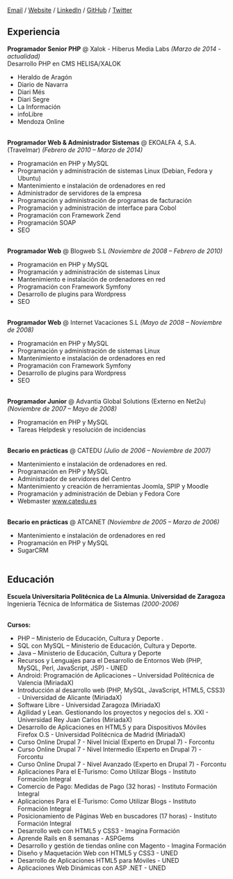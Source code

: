[Email](mailto:contacto@jorgebailo.es) / [Website](https://www.jorgebailo.es/) / [LinkedIn](http://es.linkedin.com/in/jorgebailo) / [GitHub](https://github.com/JorgeBailo/) / [Twitter](https://twitter.com/BailoJorge)

## Experiencia

**Programador Senior PHP** @ Xalok - Hiberus Media Labs _(Marzo de 2014 - actualidad)_ <br>
Desarrollo PHP en CMS HELISA/XALOK
  - Heraldo de Aragón
  - Diario de Navarra
  - Diari Més
  - Diari Segre
  - La Información
  - infoLibre
  - Mendoza Online
<br><br>

**Programador Web & Administrador Sistemas** @ EKOALFA 4, S.A. (Travelmar) _(Febrero de 2010 – Marzo de 2014)_ <br>
  - Programación en PHP y MySQL
  - Programación y administración de sistemas Linux (Debian, Fedora y Ubuntu)
  - Mantenimiento e instalación de ordenadores en red
  - Administrador de servidores de la empresa
  - Programación y administración de programas de facturación
  - Programación y administración de interface para Cobol
  - Programación con Framework Zend
  - Programación SOAP
  - SEO
<br><br>

**Programador Web** @ Blogweb S.L _(Noviembre de 2008 – Febrero de 2010)_ <br>
  - Programación en PHP y MySQL
  - Programación y administración de sistemas Linux
  - Mantenimiento e instalación de ordenadores en red
  - Programación con Framework Symfony
  - Desarrollo de plugins para Wordpress
  - SEO
<br><br>

**Programador Web** @ Internet Vacaciones S.L _(Mayo de 2008 – Noviembre de 2008)_ <br>
  - Programación en PHP y MySQL
  - Programación y administración de sistemas Linux
  - Mantenimiento e instalación de ordenadores en red
  - Programación con Framework Symfony
  - Desarrollo de plugins para Wordpress
  - SEO
<br><br>

**Programador Junior** @ Advantia Global Solutions (Externo en Net2u) _(Noviembre de 2007 – Mayo de 2008)_ <br>
  - Programación en PHP y MySQL
  - Tareas Helpdesk y resolución de incidencias
<br><br>

**Becario en prácticas** @ CATEDU _(Julio de 2006 – Noviembre de 2007)_ <br>
  - Mantenimiento e instalación de ordenadores en red.
  - Programación en PHP y MySQL
  - Administrador de servidores del Centro
  - Mantenimiento y creación de herramientas Joomla, SPIP y Moodle
  - Programación y administración de Debian y Fedora Core
  - Webmaster www.catedu.es
<br><br>

**Becario en prácticas** @ ATCANET _(Noviembre de 2005 – Marzo de 2006)_ <br>
  - Mantenimiento e instalación de ordenadores en red
  - Programación en PHP y MySQL
  - SugarCRM
<br><br>
    
## Educación

**Escuela Universitaria Politécnica de La Almunia. Universidad de Zaragoza** <br>
Ingeniería Técnica de Informática de Sistemas _(2000-2006)_ 
<br><br>

**Cursos:**
  - PHP – Ministerio de Educación, Cultura y Deporte .
  - SQL con MySQL – Ministerio de Educación, Cultura y Deporte.
  - Java – Ministerio de Educación, Cultura y Deporte
  - Recursos y Lenguajes para el Desarrollo de Entornos Web (PHP, MySQL, Perl, JavaScript, JSP) - UNED
  - Android: Programación de Aplicaciones – Universidad Politécnica de Valencia (MiriadaX)
  - Introducción al desarrollo web (PHP, MySQL, JavaScript, HTML5, CSS3) - Universidad de Alicante (MiriadaX)
  - Software Libre - Universidad Zaragoza (MiriadaX)
  - Agilidad y Lean. Gestionando los proyectos y negocios del s. XXI - Universidad Rey Juan Carlos (MiriadaX)
  - Desarrollo de Aplicaciones en HTML5 y para Dispositivos Móviles Firefox O.S - Universidad Politécnica de Madrid (MiriadaX)
  - Curso Online Drupal 7 - Nivel Inicial (Experto en Drupal 7) - Forcontu
  - Curso Online Drupal 7 - Nivel Intermedio (Experto en Drupal 7) - Forcontu
  - Curso Online Drupal 7 - Nivel Avanzado (Experto en Drupal 7) - Forcontu
  - Aplicaciones Para el E-Turismo: Como Utilizar Blogs - Instituto Formación Integral
  - Comercio de Pago: Medidas de Pago (32 horas) - Instituto Formación Integral
  - Aplicaciones Para el E-Turismo: Como Utilizar Blogs - Instituto Formación Integral
  - Posicionamiento de Páginas Web en buscadores (17 horas) - Instituto Formación Integral
  - Desarrollo web con HTML5 y CSS3 - Imagina Formación
  - Aprende Rails en 8 semanas - ASPGems
  - Desarrollo y gestión de tiendas online con Magento - Imagina Formación
  - Diseño y Maquetación Web con HTML5 y CSS3 - UNED
  - Desarrollo de Aplicaciones HTML5 para Móviles - UNED
  - Aplicaciones Web Dinámicas con ASP .NET - UNED
